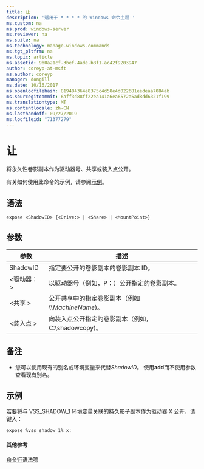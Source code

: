 ```yaml
---
title: 让
description: '适用于 * * * * 的 Windows 命令主题 '
ms.custom: na
ms.prod: windows-server
ms.reviewer: na
ms.suite: na
ms.technology: manage-windows-commands
ms.tgt_pltfrm: na
ms.topic: article
ms.assetid: 9b0a21cf-3bef-4ade-b8f1-ac42f9203947
author: coreyp-at-msft
ms.author: coreyp
manager: dongill
ms.date: 10/16/2017
ms.openlocfilehash: 819484364e8375c4d58e4d022681eedeaa7084ab
ms.sourcegitcommit: 6aff3d88ff22ea141a6ea6572a5ad8dd6321f199
ms.translationtype: MT
ms.contentlocale: zh-CN
ms.lasthandoff: 09/27/2019
ms.locfileid: "71377279"
---
```

# <a name="expose"></a>让



将永久性卷影副本作为驱动器号、共享或装入点公开。

有关如何使用此命令的示例，请参阅[示例](#BKMK_examples)。

## <a name="syntax"></a>语法

```
expose <ShadowID> {<Drive:> | <Share> | <MountPoint>}
```

## <a name="parameters"></a>参数

|参数|描述|
|---------|-----------|
|ShadowID|指定要公开的卷影副本的卷影副本 ID。|
|\<驱动器： >|以驱动器号（例如，P：）公开指定的卷影副本。|
|\<共享 >|公开共享中的指定卷影副本（例如 \\\\*MachineName*\)。|
|\<装入点 >|向装入点公开指定的卷影副本（例如，C:\shadowcopy\)。|

## <a name="remarks"></a>备注

-   您可以使用现有的别名或环境变量来代替*ShadowID*。 使用**add**而不使用参数查看现有别名。

## <a name="BKMK_examples"></a>示例

若要将与 VSS_SHADOW_1 环境变量关联的持久影子副本作为驱动器 X 公开，请键入：
```
expose %vss_shadow_1% x:
```

#### <a name="additional-references"></a>其他参考

[命令行语法项](command-line-syntax-key.md)